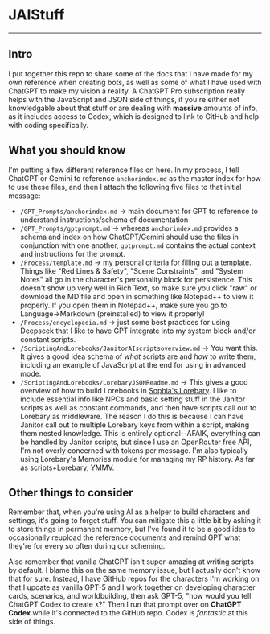 # JAIStuff
---
## Intro
I put together this repo to share some of the docs that I have made for my own reference when creating bots, as well as some of what I have used with ChatGPT to make my vision a reality.  A ChatGPT Pro subscription really helps with the JavaScript and JSON side of things, if you're either not knowledgable about that stuff or are dealing with **massive** amounts of info, as it includes access to Codex, which is designed to link to GitHub and help with coding specifically.

## What you should know
I'm putting a few different reference files on here.  In my process, I tell ChatGPT or Gemini to reference `anchorindex.md` as the master index for how to use these files, and then I attach the following five files to that initial message:
- `/GPT_Prompts/anchorindex.md` → main document for GPT to reference to understand instructions/schema of documentation
- `/GPT_Prompts/gptprompt.md` → whereas `anchorindex.md` provides a schema and index on how ChatGPT/Gemini should use the files in conjunction with one another, `gptprompt.md` contains the actual context and instructions for the prompt.
- `/Process/template.md` → my personal criteria for filling out a template.  Things like "Red Lines & Safety", "Scene Constraints", and "System Notes" all go in the character's personality block for persistence.  This doesn't show up very well in Rich Text, so make sure you click "raw" or download the MD file and open in something like Notepad++ to view it properly.  If you open them in Notepad++, make sure you go to Language→Markdown (preinstalled) to view it properly!
- `/Process/encyclopedia.md` → just some best practices for using Deepseek that I like to have GPT integrate into my system block and/or constant scripts.
- `/ScriptingAndLorebooks/JanitorAIscriptsoverview.md` → You want this.  It gives a good idea schema of *what* scripts are and *how* to write them, including an example of JavaScript at the end for using in advanced mode.
- `/ScriptingAndLorebooks/LorebaryJSONReadme.md` → This gives a good overview of how to build Lorebooks in [Sophia's Lorebary](https://lorebary.sophiamccarty.com/).  I like to include essential info like NPCs and basic setting stuff in the Janitor scripts as well as constant commands, and then have scripts call out to Lorebary as middleware.  The reason I do this is because I can have Janitor call out to multiple Lorebary keys from within a script, making them nested knowledge.  This is entirely optional--AFAIK, everything can be handled by Janitor scripts, but since I use an OpenRouter free API, I'm not overly concerned with tokens per message. I'm also typically using Lorebary's Memories module for managing my RP history.  As far as scripts+Lorebary, YMMV.

## Other things to consider
Remember that, when you're using AI as a helper to build characters and settings, it's going to forget stuff.  You can mitigate this a little bit by asking it to store things in permanent memory, but I've found it to be a good idea to occasionally reupload the reference documents and remind GPT what they're for every so often during our scheming.

Also remember that vanilla ChatGPT isn't super-amazing at writing scripts by default.  I blame this on the same memory issue, but I actually don't know that for sure.  Instead, I have GitHub repos for the characters I'm working on that I update as vanilla GPT-5 and I work together on developing character cards, scenarios, and worldbuilding, then ask GPT-5, "how would you tell ChatGPT Codex to create `X`?"  Then I run that prompt over on **ChatGPT Codex** while it's connected to the GitHub repo.  Codex is *fantastic* at this side of things.
